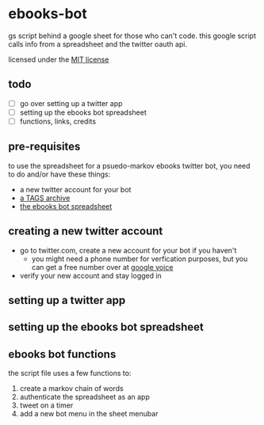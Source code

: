 # ebooks-bot
gs script behind a google sheet for those who can't code. this google script calls info from a spreadsheet and the twitter oauth api.

licensed under the [MIT license](/LICENSE)

## todo

- [ ] go over setting up a twitter app
- [ ] setting up the ebooks bot spreadsheet
- [ ] functions, links, credits

## pre-requisites

to use the spreadsheet for a psuedo-markov ebooks twitter bot, you need to do and/or have these things:
* a new twitter account for your bot
* [a TAGS archive](https://tags.hawksey.info)
* [the ebooks bot spreadsheet](https://docs.google.com/spreadsheets/d/1wDcNuz0pDAfgzep2bBMwHKlH2nwFeVtSbtv_difIZXw/edit#gid=0)

## creating a new twitter account

* go to twitter.com, create a new account for your bot if you haven't
  * you might need a phone number for verfication purposes, but you can get a free number over at [google voice](https://voice.google.com)
* verify your new account and stay logged in

## setting up a twitter app

## setting up the ebooks bot spreadsheet

## ebooks bot functions

the script file uses a few functions to:
1. create a markov chain of words 
2. authenticate the spreadsheet as an app
3. tweet on a timer
4. add a new bot menu in the sheet menubar
